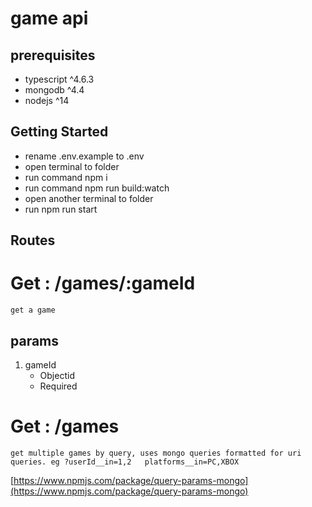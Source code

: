 # game api

## prerequisites
 * typescript ^4.6.3
 * mongodb  ^4.4
 * nodejs ^14


## Getting Started
 * rename .env.example to .env
 * open terminal to folder
 * run command npm i 
 * run command npm run build:watch
 * open another terminal to folder
 * run npm run start

## Routes
 # Get : /games/:gameId
    get a game
 ## params
1. gameId
    * Objectid
    * Required 
 # Get : /games
    get multiple games by query, uses mongo queries formatted for uri queries. eg ?userId__in=1,2   platforms__in=PC,XBOX
    
[https://www.npmjs.com/package/query-params-mongo](https://www.npmjs.com/package/query-params-mongo)


